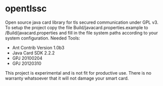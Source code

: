 opentlssc
=========

Open source java card library for tls secured communication under GPL v3.
To setup the project copy the file Build/javacard.properties.example to /Build/javacard.properties and fill in the file system paths according to your system configuration.
Needed Tools:
* Ant Contrib Version 1.0b3
* Java Card SDK 2.2.2
* GPJ 20100204
* GPJ 20120310

This project is experimental and is not fit for productive use. There is no warranty whatsoever that it will not damage your smart card.
